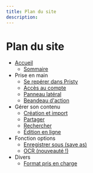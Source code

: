 ```yaml
---
title: Plan du site
description:
---
```


# Plan du site

- [Accueil](../../)
    * [Sommaire](../#)
- Prise en main
    * [Se repérer dans Pristy](../se-reperer)
    * [Accès au compte](../acces-compte)
    * [Panneau latéral](../panneau-lateral)
    * [Beandeau d'action](../bandeau-actions)
- Gérer son contenu
    * [Création et import](../creation-import)
    * [Partager](../partager)
    * [Rechercher](../rechercher)
    * [Édition en ligne](../edition-en-ligne)
- Fonction options
    * [Enregistrer sous (save as)](../options/save-as)
    * [OCR (nouveauté !)](../options/OCR)
- Divers
    * [Format pris en charge](../format-pris-en-charge)
